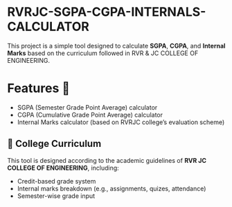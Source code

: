 # RVRJC-SGPA-CGPA-INTERNALS-CALCULATOR

This project is a simple tool designed to calculate **SGPA**, **CGPA**, and **Internal Marks** based on the curriculum followed in RVR & JC COLLEGE OF ENGINEERING.

# Features 🚀
- SGPA (Semester Grade Point Average) calculator
- CGPA (Cumulative Grade Point Average) calculator
- Internal Marks calculator (based on RVRJC college’s evaluation scheme)

## 🏫 College Curriculum

This tool is designed according to the academic guidelines of **RVR JC COLLEGE OF ENGINEERING**, including:

- Credit-based grade system
- Internal marks breakdown (e.g., assignments, quizes, attendance)
- Semester-wise grade input
